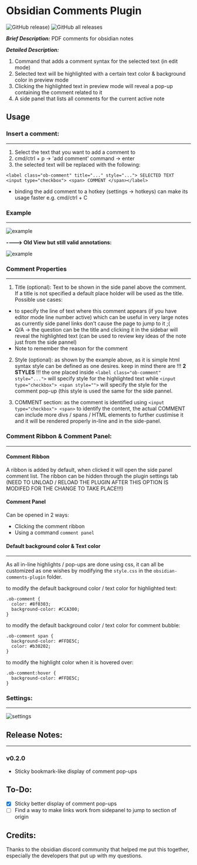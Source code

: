 # Obsidian Comments Plugin

![GitHub release)](https://img.shields.io/github/v/release/Darakah/obsidian-comments-plugin)
![GitHub all releases](https://img.shields.io/github/downloads/Darakah/obsidian-comments-plugin/total)

**_Brief Description:_** PDF comments for obsidian notes

**_Detailed Description:_**
1. Command that adds a comment syntax for the selected text (in edit mode)
2. Selected text will be highlighted with a certain text color & background color in preview mode
3. Clicking the highlighted text in preview mode will reveal a pop-up containing the comment related to it
4. A side panel that lists all comments for the current active note

## Usage

### Insert a comment:
----
1. Select the text that you want to add a comment to
2. cmd/ctrl + p -> 'add comment' command -> enter
3. the selected text will be replaced with the following:

```<label class="ob-comment" title="..." style="..."> SELECTED TEXT <input type="checkbox"> <span> COMMENT </span></label>```

- binding the add comment to a hotkey (settings -> hotkeys) can make its usage faster e.g. cmd/ctrl + C

### Example
----
![example](https://raw.githubusercontent.com/Darakah/obsidian-comments-plugin/main/images/example_2.png)


**----> Old View but still valid annotations:**


![example](https://raw.githubusercontent.com/Darakah/obsidian-comments-plugin/main/images/example_1.png)

### Comment Properties
----
1. Title (optional): Text to be shown in the side panel above the comment. If a title is not specified a default place holder will be used as the title. Possible use cases:
  - to specify the line of text where this comment appears (if you have editor mode line number active) which can be useful in very large notes as currently side panel links don't cause the page to jump to it ;(
  - Q/A -> the question can be the title and clicking it in the sidebar will reveal the highlighted text (can be used to review key ideas of the note just from the side pannel)
  - Note to remember the reason for the comment 

2. Style (optional): as shown by the example above, as it is simple html syntax style can be defined as one desires. keep in mind there are !!! **2 STYLES** !!! the one placed inside ```<label class="ob-comment" style="...">``` will specify style for the highlighted text while ```<input type="checkbox"> <span style="">``` will specify the style for the comment pop-up (this style is used the same for the side pannel. 

3. COMMENT section: as the comment is identified using ```<input type="checkbox"> <span>``` to identify the content, the actual COMMENT can include more divs / spans / HTML elements to further custimise it and it will be rendered properly in-line and in the side-panel.

### Comment Ribbon & Comment Panel:
----
#### Comment Ribbon

A ribbon is added by default, when clicked it will open the side panel comment list. The ribbon can be hidden through the plugin settings tab (NEED TO UNLOAD / RELOAD THE PLUGIN AFTER THIS OPTION IS MODIFED FOR THE CHANGE TO TAKE PLACE!!!)

#### Comment Panel
Can be opened in 2 ways:
- Clicking the comment ribbon
- Using a command `comment panel` 

#### Default background color & Text color
----
As all in-line highlights / pop-ups are done using css, it can all be customized as one wishes by modifying the `style.css` in the `obsidian-comments-plugin` folder. 

to modify the default background color / text color for highlighted text:
```
.ob-comment {
  color: #8f0303;
  background-color: #CCA300;
}
```
to modify the default background color / text color for comment bubble:

```
.ob-comment span {
  background-color: #FFDE5C;
  color: #b30202;
}
```

to modify the highlight color when it is hovered over:
```
.ob-comment:hover {
  background-color: #FFDE5C;
}
```

### Settings:
----
![settings](https://raw.githubusercontent.com/Darakah/obsidian-comments-plugin/main/settings.png)

## Release Notes:
----

### v0.2.0

- Sticky bookmark-like display of comment pop-ups

## To-Do:
- [x] Sticky better display of comment pop-ups
- [ ] Find a way to make links work from sidepanel to jump to section of origin

## Credits:
Thanks to the obsidian discord community that helped me put this together, especially the developers that put up with my questions.
